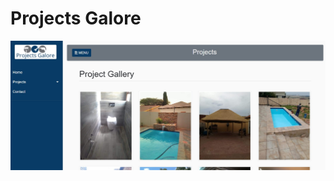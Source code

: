 # Projects Galore
<img src="https://github.com/HermanRas/Projects-Galore/blob/master/img/site_demo.jpg" alt="#Site_demo">
